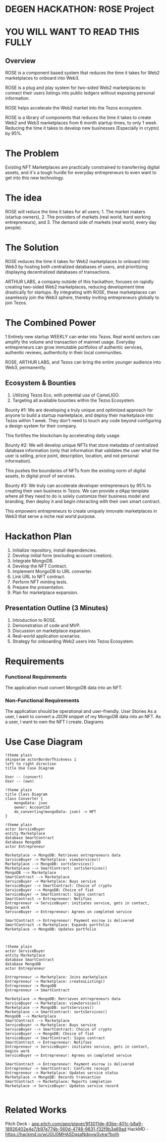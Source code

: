 
# DEGEN HACKATHON: ROSE Project

# YOU WILL WANT TO READ THIS FULLY

## Overview

ROSE is a component based system that reduces the time it takes for Web2 marketplaces to onboard into Web3. 

ROSE is a plug and play system for two-sided Web2 marketplaces to connect their users listings into public ledgers without exposing personal information. 

ROSE helps accelerate the Web2 market into the Tezos ecosystem. 

ROSE is a library of components that reduces the time it takes to create Web2 and Web3 marketplaces from 6 month startup times, to only 1 week. Reducing the time it takes to develop new businesses (Especially in crypto) by 95%. 

# The Problem

Existing NFT Marketplaces are practically constrained to transferring digital assets, and it's a tough hurdle for everyday entrepreneurs to even want to get into this new technology.

# The idea

ROSE will reduce the time it takes for all users; 1. The market makers (startup owners), 2. The providers of markets (real world, hard working entrepreneurs), and 3. The demand side of markets (real world, every day people).

# The Solution

ROSE reduces the time it takes for Web2 marketplaces to onboard into Web3 by hosting both centralized databases of users, and prioritizing displaying decentralized databases of transactions.

ARTHUR LABS, a company outside of this hackathon, focuses on rapidly creating two-sided Web2 marketplaces, reducing development time drastically for startups. By integrating with ROSE, these marketplaces can seamlessly join the Web3 sphere, thereby inviting entrepreneurs globally to join Tezos.

# The Combined Power

1 Entirely new startup WEEKLY can enter into Tezos. Real world sectors can amplify the volume and transaction of mainnet usage. Everyday entrepreneurs can grow immutable portfolios of authentic services, authentic reviews, authenticity in their local communities. 

ROSE, ARTHUR LABS, and Tezos can bring the entire younger audience into Web3, permanently. 

## Ecosystem & Bounties
1. Utilizing Tezos Eco, with potential use of CameLIGO.
2. Targeting all available bounties within the Tezos Ecosystem.

Bounty #1:
We are developing a truly unique and optimized approach for anyone to build a startup marketplace, and deploy their marketplace into Tezos within 1 week. They don't need to touch any code beyond configuring a design system for their company. 

This fortifies the blockchain by accelerating daily usage.

Bounty #2: 
We will develop unique NFTs that store metadata of centralized database information (only that information that validates the user what the user is selling, price point, description, location, and not personal information). 

This pushes the boundaries of NFTs from the existing norm of digital assets, to digital proof of services. 

Bounty #3:
We truly can accelerate developer entrepreneurs by 95% to creating their own business in Tezos. We can provide a dApp template where all they need to do is solely customize their business model and branding, then deploy it and begin interacting with their own smart contract.

This empowers entrepreneurs to create uniquely innovate marketplaces in Web3 that serve a niche real world purpose.

# Hackathon Plan
1. Initialize repository, install dependencies.
2. Develop initial form (excluding account creation).
3. Integrate MongoDB.
4. Develop the NFT Contract.
5. Implement MongoDB to URL converter.
6. Link URL to NFT contract.
7. Perform NFT minting tests.
8. Prepare the presentation.
9. Plan for marketplace expansion.

## Presentation Outline (3 Minutes)
1. Introduction to ROSE.
2. Demonstration of code and MVP.
3. Discussion on marketplace expansion.
4. Real-world application scenarios.
5. Strategy for onboarding Web2 users into Tezos Ecosystem.

# Requirements
### Functional Requirements
The application must convert MongoDB data into an NFT.

### Non-Functional Requirements
The application should be operational and user-friendly.
User Stories
As a user, I want to convert a JSON snippet of my MongoDB data into an NFT.
As a user, I want to own the NFT I create.
Diagrams
# Use Case Diagram
```plantuml
!theme plain
skinparam actorBorderThickness 1
left to right direction
title Use Case Diagram

User -- (convert)
User -- (own)
```

```plantuml
!theme plain
title Class Diagram
class Converter {
    mongoData: json
    owner: AccountId
    do_converting(mongoData: json) -> NFT
}

```

```plantuml
!theme plain
actor ServiceBuyer
entity Marketplace
database SmartContract
database MongoDB
actor Entrepreneur

Marketplace -> MongoDB: Retrieves entrepreneurs data
ServiceBuyer -> Marketplace: viewServices()
Marketplace --> MongoDB: sortsServices()
Marketplace --> SmartContract: sortsServices()
MongoDB --> Marketplace 
SmartContract --> Marketplace
ServiceBuyer -> Marketplace: Buys service
ServiceBuyer --> SmartContract: Choice of crypto
ServiceBuyer --> MongoDB: Choice of fiat
ServiceBuyer -> SmartContract: Signs contract
SmartContract -> Entrepreneur: Notifies
Entrepreneur -> ServiceBuyer: initiates service, gets in contact, begins work
ServiceBuyer -> Entrepreneur: Agrees on completed service

SmartContract -> Entrepreneur: Payment escrow is delivered
SmartContract -> Marketplace: Expands portfolio
Marketplace -> MongoDB: Updates portfolio



```

```plantuml
!theme plain
actor ServiceBuyer
entity Marketplace
database SmartContract
database MongoDB
actor Entrepreneur

Entrepreneur -> Marketplace: Joins marketplace
Entrepreneur -> Marketplace: createsListing()
Entrepreneur -> MongoDB
Entrepreneur -> SmartContract

Marketplace -> MongoDB: Retrieves entrepreneurs data
ServiceBuyer -> Marketplace: viewServices()
Marketplace --> MongoDB: sortsServices()
Marketplace --> SmartContract: sortsServices()
MongoDB --> Marketplace 
SmartContract --> Marketplace
ServiceBuyer -> Marketplace: Buys service
ServiceBuyer --> SmartContract: Choice of crypto
ServiceBuyer --> MongoDB: Choice of fiat
ServiceBuyer -> SmartContract: Signs contract
SmartContract -> Entrepreneur: Notifies
Entrepreneur -> ServiceBuyer: initiates service, gets in contact, begins work
ServiceBuyer -> Entrepreneur: Agrees on completed service

SmartContract -> Entrepreneur: Payment escrow is delivered
Entrepreneur -> SmartContract: Confirms receipt
Entrepreneur -> Marketplace: Updates service status
Marketplace -> MongoDB: Records transaction
SmartContract -> Marketplace: Reports completion
Marketplace -> ServiceBuyer: Updates service record


```


# Related Works
Pitch Deck - [app.pitch.com/app/player/9f3011de-83be-401c-b8a9-18926402e4e7/b97e774b-560d-4748-9831-f32f9b3a69ad](https://pitch.com/v/rose-system-arthur-labs-wh3tb5)
HackMD - https://hackmd.io/wUGU0MHASDqsaNdqywSvkw?both